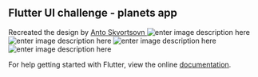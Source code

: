 ## Flutter UI challenge - planets app
Recreated the design by [Anto Skvortsovn ](https://dribbble.com/shots/4220958-xore-solar-system)
![enter image description here](https://lh3.googleusercontent.com/ogXgmnUAosaMMGboKX9ZlVoSKtbtqS-4tGsbettTuJWHU9k4N7pn8zt56BSbqxIGHwo_uToZbEOq "gif")
![enter image description here](https://lh3.googleusercontent.com/n5kKPDDlVFpGv2VPi2R0gEQdty_tSOx8kIJg_FrEU7Q9D6Z-9BYQ_kPo3P9m7SlDv3a5wrmPoUhg)
![enter image description here](https://lh3.googleusercontent.com/-SOVGujMREgf4VcXFUg1MpAU_Zy7p_-94-ysOgJAu3RhefEiWtPekGYUhPiKRiWkfNl-2_4vRUe6)
![enter image description here](https://lh3.googleusercontent.com/1gbaYViEHLogYVCpVxJuDVchs186PzMBH87yXd-X3_RYFuct_J7PWSO8Z7f2lv1Piovq8q2BKWiH)

For help getting started with Flutter, view the online
[documentation](https://flutter.io/).
